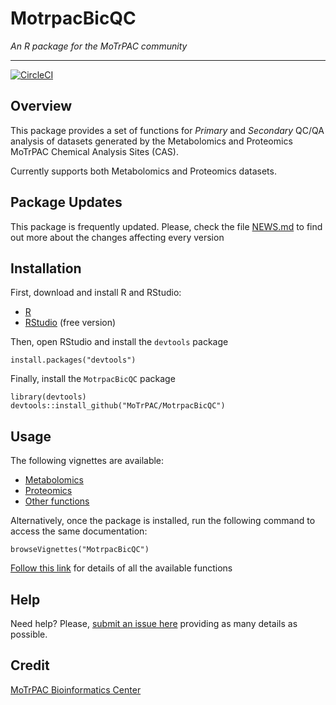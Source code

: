 # MotrpacBicQC

*An R package for the MoTrPAC community*

---

[![CircleCI](https://circleci.com/gh/MoTrPAC/MotrpacBicQC.svg?style=svg)](https://circleci.com/gh/MoTrPAC/MotrpacBicQC)

  
## Overview

This package provides a set of functions for *Primary* and *Secondary* 
QC/QA analysis of datasets generated by the Metabolomics and Proteomics MoTrPAC
Chemical Analysis Sites (CAS).

Currently supports both Metabolomics and Proteomics datasets.

## Package Updates

This package is frequently updated. Please, check the file [NEWS.md](https://motrpac.github.io/MotrpacBicQC/news/index.html) to find out more about the changes affecting every version

## Installation

First, download and install R and RStudio:

- [R](https://mirror.las.iastate.edu/CRAN/) 
- [RStudio](https://rstudio.com/products/rstudio/download/) (free version)

Then, open RStudio and install the `devtools` package

```
install.packages("devtools")
```

Finally, install the `MotrpacBicQC` package

```
library(devtools)
devtools::install_github("MoTrPAC/MotrpacBicQC")
```

## Usage

The following vignettes are available:

- [Metabolomics](https://motrpac.github.io/MotrpacBicQC/articles/qc_metabolomics.html)
- [Proteomics](https://motrpac.github.io/MotrpacBicQC/articles/qc_proteomics.html)
- [Other functions](https://motrpac.github.io/MotrpacBicQC/articles/other_functions.html)

Alternatively, once the package is installed, run the following command to 
access the same documentation:

```
browseVignettes("MotrpacBicQC")
```

[Follow this link](https://motrpac.github.io/MotrpacBicQC/reference/index.html) 
for details of all the available functions


## Help

Need help? Please, [submit an issue here](https://github.com/MoTrPAC/MotrpacBicQC/issues) 
providing as many details as possible.


## Credit

[MoTrPAC Bioinformatics Center](https://motrpac-data.org/)



